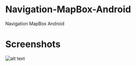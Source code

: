 # Navigation-MapBox-Android
Navigation MapBox Android

# Screenshots 

![alt text](https://github.com/orbitalsonic/Navigation-MapBox-Android/blob/master/Screenshots/Screenshots1.png?raw=true)
